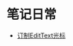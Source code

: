 # 笔记日常
* [订制EditText光标]




[订制EditText光标]:https://github.com/SibreiaDante/SiberiaDanteLib/blob/master/siberiadante/src/main/note/note_details_2/edit_text_cursor.md

